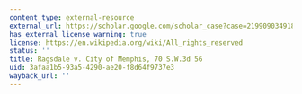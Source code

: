 ```yaml
---
content_type: external-resource
external_url: https://scholar.google.com/scholar_case?case=2199090349180422202&q=Ragsdale+v.+City+of+Memphis,+70+S.W.3d+56+
has_external_license_warning: true
license: https://en.wikipedia.org/wiki/All_rights_reserved
status: ''
title: Ragsdale v. City of Memphis, 70 S.W.3d 56
uid: 3afaa1b5-93a5-4290-ae20-f8d64f9737e3
wayback_url: ''
---
```

